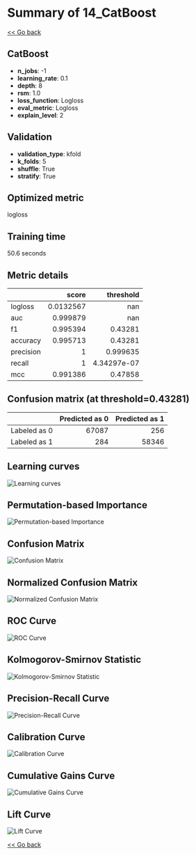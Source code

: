 # Summary of 14_CatBoost

[<< Go back](../README.md)


## CatBoost
- **n_jobs**: -1
- **learning_rate**: 0.1
- **depth**: 8
- **rsm**: 1.0
- **loss_function**: Logloss
- **eval_metric**: Logloss
- **explain_level**: 2

## Validation
 - **validation_type**: kfold
 - **k_folds**: 5
 - **shuffle**: True
 - **stratify**: True

## Optimized metric
logloss

## Training time

50.6 seconds

## Metric details
|           |     score |     threshold |
|:----------|----------:|--------------:|
| logloss   | 0.0132567 | nan           |
| auc       | 0.999879  | nan           |
| f1        | 0.995394  |   0.43281     |
| accuracy  | 0.995713  |   0.43281     |
| precision | 1         |   0.999635    |
| recall    | 1         |   4.34297e-07 |
| mcc       | 0.991386  |   0.47858     |


## Confusion matrix (at threshold=0.43281)
|              |   Predicted as 0 |   Predicted as 1 |
|:-------------|-----------------:|-----------------:|
| Labeled as 0 |            67087 |              256 |
| Labeled as 1 |              284 |            58346 |

## Learning curves
![Learning curves](learning_curves.png)

## Permutation-based Importance
![Permutation-based Importance](permutation_importance.png)
## Confusion Matrix

![Confusion Matrix](confusion_matrix.png)


## Normalized Confusion Matrix

![Normalized Confusion Matrix](confusion_matrix_normalized.png)


## ROC Curve

![ROC Curve](roc_curve.png)


## Kolmogorov-Smirnov Statistic

![Kolmogorov-Smirnov Statistic](ks_statistic.png)


## Precision-Recall Curve

![Precision-Recall Curve](precision_recall_curve.png)


## Calibration Curve

![Calibration Curve](calibration_curve_curve.png)


## Cumulative Gains Curve

![Cumulative Gains Curve](cumulative_gains_curve.png)


## Lift Curve

![Lift Curve](lift_curve.png)



[<< Go back](../README.md)
